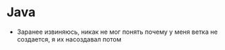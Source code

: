 # Java
- Заранее извиняюсь, никак не мог понять почему у меня ветка не создается, я их насоздавал потом
